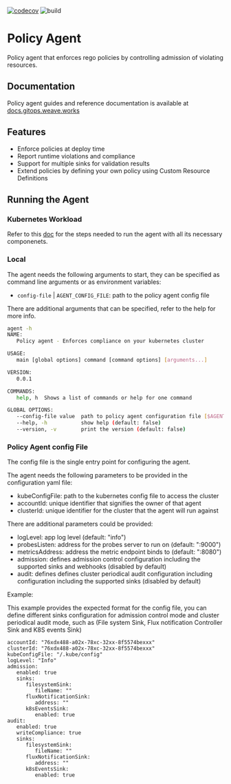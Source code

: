 [![codecov](https://codecov.io/gh/weaveworks/policy-agent/branch/dev/graph/badge.svg?token=5HALYBWEIQ)](https://codecov.io/gh/weaveworks/policy-agent) ![build](https://github.com/weaveworks/policy-agent/actions/workflows/build.yml/badge.svg?branch=dev)


# Policy Agent

Policy agent that enforces rego policies by controlling admission of violating resources.

## Documentation

Policy agent guides and reference documentation is available at [docs.gitops.weave.works](https://docs.gitops.weave.works/docs/policy/intro/)

## Features

- Enforce policies at deploy time
- Report runtime violations and compliance
- Support for multiple sinks for validation results
- Extend policies by defining your own policy using Custom Resource Definitions

## Running the Agent

### Kubernetes Workload

Refer to this [doc](docs/running_agent.md) for the steps needed to run the agent with all its necessary componenets.

### Local

The agent needs the following arguments to start, they can be specified as command line arguments or as environment variables:

- `config-file` | `AGENT_CONFIG_FILE`: path to the policy agent config file

There are additional arguments that can be specified, refer to the help for more info.

```bash
agent -h
NAME:
   Policy agent - Enforces compliance on your kubernetes cluster

USAGE:
   main [global options] command [command options] [arguments...]

VERSION:
   0.0.1

COMMANDS:
   help, h  Shows a list of commands or help for one command

GLOBAL OPTIONS:
   --config-file value  path to policy agent configuration file [$AGENT_CONFIG_FILE]
   --help, -h           show help (default: false)
   --version, -v        print the version (default: false)
```

### Policy Agent config File

The config file is the single entry point for configuring the agent.

The agent needs the following parameters to be provided in the configuration yaml file:
- kubeConfigFile: path to the kubernetes config file to access the cluster
- accountId: unique identifier that signifies the owner of that agent
- clusterId: unique identifier for the cluster that the agent will run against


There are additional parameters could be provided:
- logLevel: app log level (default: "info")
- probesListen: address for the probes server to run on (default: ":9000")
- metricsAddress: address the metric endpoint binds to (default: ":8080")
- admission: defines admission control configuration including the supported sinks and webhooks (disabled by default)
- audit: defines defines cluster periodical audit configuration including configuration including the supported sinks (disabled by default)

Example:

This example provides the expected format for the config file, you can define different sinks configuration for admission control mode and cluster periodical audit mode, such as (File system Sink, Flux notification Controller Sink and K8S events Sink)
```
accountId: "76xdx488-a02x-78xc-32xx-8f5574bexxx"
clusterId: "76xdx488-a02x-78xc-32xx-8f5574bexxx"
kubeConfigFile: "/.kube/config"
logLevel: "Info"
admission:
   enabled: true
   sinks:
      filesystemSink:
         fileName: ""
      fluxNotificationSink:
         address: ""
      k8sEventsSink:
         enabled: true
audit:
   enabled: true
   writeCompliance: true
   sinks:
      filesystemSink:
         fileName: ""
      fluxNotificationSink:
         address: ""
      k8sEventsSink:
         enabled: true
```
